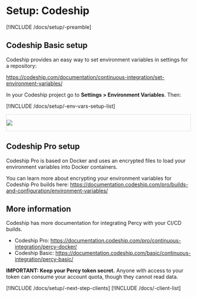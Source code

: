 # Setup: Codeship

[!INCLUDE /docs/setup/-preamble]

## Codeship Basic setup

Codeship provides an easy way to set environment variables in settings for a repository:

https://codeship.com/documentation/continuous-integration/set-environment-variables/

In your Codeship project go to **Settings > Environment Variables**. Then:

[!INCLUDE /docs/setup/-env-vars-setup-list]

<div style="border: 1px solid #ddd; max-width: 800px; margin-bottom: 1em">

![](https://cloud.githubusercontent.com/assets/75300/16673486/6476069e-4463-11e6-9fb5-08cefe5f177a.png)

</div>

## Codeship Pro setup

Codeship Pro is based on Docker and uses an encrypted files to load your environment variables into Docker containers. 

You can learn more about encrypting your environment variables for Codeship Pro builds here: https://documentation.codeship.com/pro/builds-and-configuration/environment-variables/

## More information 

Codeship has more documentation for integrating Percy with your CI/CD builds.

* Codeship Pro: https://documentation.codeship.com/pro/continuous-integration/percy-docker/
* Codeship Basic: https://documentation.codeship.com/basic/continuous-integration/percy-basic/

<div class="Alert Alert--warning">

**IMPORTANT: Keep your Percy token secret.** Anyone with access to your token can consume your account quota, though they cannot read data.

</div>

[!INCLUDE /docs/setup/-next-step-clients]
[!INCLUDE /docs/-client-list]
